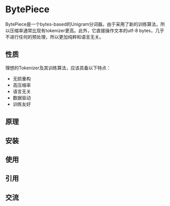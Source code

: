 # BytePiece
BytePiece是一个bytes-based的Unigram分词器。由于采用了新的训练算法，所以压缩率通常比现有tokenizer更高。此外，它直接操作文本的utf-8 bytes，几乎不进行任何的预处理，所以更加纯粹和语言无关。

## 性质

理想的Tokenizer及其训练算法，应该具备以下特点：
- 无损重构
- 高压缩率
- 语言无关
- 数据驱动
- 训练友好

## 原理

## 安装

## 使用

## 引用

## 交流
